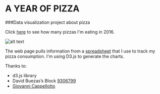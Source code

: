 # A YEAR OF PIZZA 
###Data visualization project about pizza

Click [here](http://francescofraioli.it/pizza/) to see how many pizzas I'm eating in 2016.

![alt text](http://francescofraioli.it/imgs/a-year-of-pizza-github.png)

The web page pulls information from a [spreadsheet](https://docs.google.com/spreadsheets/d/1JL9GyvZk0Nkkku0mu92uOEDXm9X7sPLNjMJcshDCHZQ/edit) that I use to track my pizza consumption. I'm using D3.js to generate the charts.

Thanks to:
- d3.js library
- David Buezas’s Block [9306799](http://bl.ocks.org/dbuezas/9306799)
- [Giovanni Cappellotto](https://github.com/potomak)
